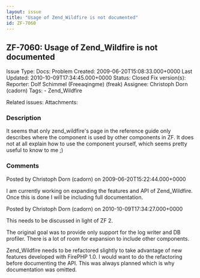 ```yaml
---
layout: issue
title: "Usage of Zend_Wildfire is not documented"
id: ZF-7060
---
```


ZF-7060: Usage of Zend\_Wildfire is not documented
--------------------------------------------------

 Issue Type: Docs: Problem Created: 2009-06-20T15:08:33.000+0000 Last Updated: 2010-10-09T17:34:45.000+0000 Status: Closed Fix version(s): 
 Reporter:  Dolf Schimmel (Freeaqingme) (freak)  Assignee:  Christoph Dorn (cadorn)  Tags: - Zend\_Wildfire
 
 Related issues: 
 Attachments: 
### Description

It seems that only zend\_wildfire's page in the reference guide only describes where the component is used by other components in ZF. It does not at all explain how to use the component yourself, which seems pretty useful to know to me ;)

 

 

### Comments

Posted by Christoph Dorn (cadorn) on 2009-06-20T15:22:44.000+0000

I am currently working on expanding the features and API of Zend\_Wildfire. Once this is done I will be including full documentation.

 

 

Posted by Christoph Dorn (cadorn) on 2010-10-09T17:34:27.000+0000

This needs to be discussed in light of ZF 2.

The original goal was to provide only support for the log writer and DB profiler. There is a lot of room for expansion to include other components.

Zend\_Wildfire needs to be refactored slightly to take advantage of new features developed with FirePHP 1.0. I would want to do the refactoring before documenting the API. This was always planned which is why documentation was omitted.

 

 